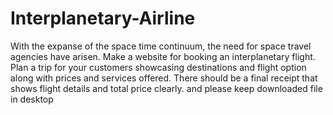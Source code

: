 # Interplanetary-Airline
With the expanse of the space time continuum, the need for space travel agencies have arisen. Make a website for booking an interplanetary flight. Plan a trip for your customers showcasing destinations and flight option along with prices and services offered. There should be a final receipt that shows flight details and total price clearly.  and please keep downloaded file in desktop

